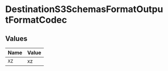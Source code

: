 # DestinationS3SchemasFormatOutputFormatCodec


## Values

| Name  | Value |
| ----- | ----- |
| `XZ`  | xz    |